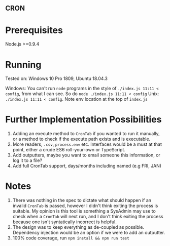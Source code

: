 ## CRON

# Prerequisites

Node.js >=0.9.4

# Running

Tested on: Windows 10 Pro 1809, Ubuntu 18.04.3

Windows: You can't run `node` programs in the style of `./index.js 11:11 < config`, from what I can see. So do `node ./index.js 11:11 < config`
Unix: `./index.js 11:11 < config`. Note env location at the top of `index.js`

# Further Implementation Possibilities

1. Adding an execute method to `CronTab` if you wanted to run it manually, or a method to check if the execute path exists and is executable.
2. More readers, `.csv`, `process.env` etc. Interfaces would be a must at that point, either a crude ES6 roll-your-own or TypeScript.
3. Add outputters, maybe you want to email someone this information, or log it to a file?
4. Add full CronTab support, days/months including named (e.g FRI, JAN)

# Notes

1. There was nothing in the spec to dictate what should happen if an invalid `CronTab` is passed, however I didn't think exiting the process is suitable. My opinion is this tool is something a SysAdmin may use to check when a `CronTab` will next run, and I don't think exiting the process because one isn't syntatically incorrect is helpful.
2. The design was to keep everything as de-coupled as possible. Dependency injection would be an option if we were to add an outputter.
3. 100% code coverage, run `npm install && npm run test`
